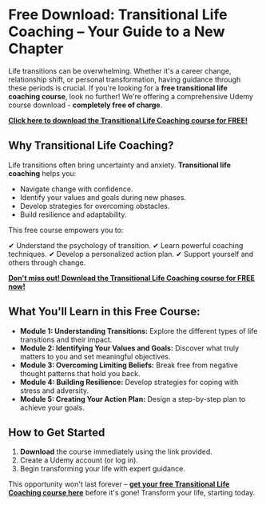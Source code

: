 # Free Download: Transitional Life Coaching – Your Guide to a New Chapter

Life transitions can be overwhelming. Whether it's a career change, relationship shift, or personal transformation, having guidance through these periods is crucial. If you're looking for a **free transitional life coaching course**, look no further! We're offering a comprehensive Udemy course download - **completely free of charge**.

[**Click here to download the Transitional Life Coaching course for FREE!**](https://udemywork.com/transitional-life-coaching)

## Why Transitional Life Coaching?

Life transitions often bring uncertainty and anxiety. **Transitional life coaching** helps you:

*   Navigate change with confidence.
*   Identify your values and goals during new phases.
*   Develop strategies for overcoming obstacles.
*   Build resilience and adaptability.

This free course empowers you to:

✔  Understand the psychology of transition.
✔  Learn powerful coaching techniques.
✔  Develop a personalized action plan.
✔  Support yourself and others through change.

[**Don't miss out! Download the Transitional Life Coaching course for FREE now!**](https://udemywork.com/transitional-life-coaching)

## What You'll Learn in this Free Course:

*   **Module 1: Understanding Transitions:** Explore the different types of life transitions and their impact.
*   **Module 2: Identifying Your Values and Goals:** Discover what truly matters to you and set meaningful objectives.
*   **Module 3: Overcoming Limiting Beliefs:** Break free from negative thought patterns that hold you back.
*   **Module 4: Building Resilience:** Develop strategies for coping with stress and adversity.
*   **Module 5: Creating Your Action Plan:** Design a step-by-step plan to achieve your goals.

## How to Get Started

1.  **Download** the course immediately using the link provided.
2.  Create a Udemy account (or log in).
3.  Begin transforming your life with expert guidance.

This opportunity won't last forever – **[get your free Transitional Life Coaching course here](https://udemywork.com/transitional-life-coaching)** before it's gone! Transform your life, starting today.

